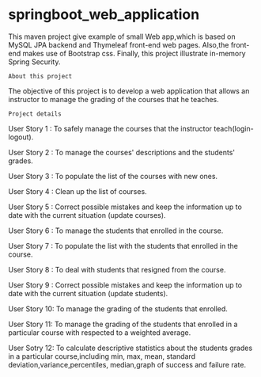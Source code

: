 # springboot_web_application

   This maven project give example of small Web app,which is based on MySQL JPA backend and Thymeleaf front-end web pages. Also,the front-end makes use of Bootstrap css.
 Finally, this project illustrate in-memory Spring Security.

    About this project
  The objective of this project is to develop a web application that allows an instructor to manage the grading of the courses that he teaches. 

    Project details
  User Story 1 : To safely manage the courses that the instructor teach(login-logout).
  
  User Story 2 : To manage the courses' descriptions and the students' grades.
  
  User Story 3 : To populate the list of the courses with new ones.
  
  User Story 4 : Clean up the list of courses.
  
  User Story 5 : Correct possible mistakes and keep the information up to date with the current situation (update courses).
  
  User Story 6 : To manage the students that enrolled in the course.
  
  User Story 7 : To populate the list with the students that enrolled in the course. 
  
  User Story 8 : To deal with students that resigned from the course.
  
  User Story 9 : Correct possible mistakes and keep the information up to date with the current situation (update students). 
  
  User Story 10: To manage the grading of the students that enrolled. 
  
  User Story 11: To manage the grading of the students that enrolled in a particular course with respected to a weighted average. 
  
  User Sotry 12: To calculate descriptive statistics about the students grades in a particular course,including min, max, mean, standard deviation,variance,percentiles,
  median,graph of success and failure rate. 
